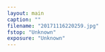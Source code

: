 ```yaml
---
layout: main
caption: ""
filename: "20171116220259.jpg"
fstop: "Unknown"
exposure: "Unknown"
---
```

